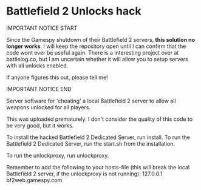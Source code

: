 Battlefield 2 Unlocks hack
=====================

IMPORTANT NOTICE START

Since the Gamespy shutdown of their Battlefield 2 servers, <b>this solution no longer works</b>. I will keep the repository open until I can confirm that the code wont ever be useful again. There is a interesting project over at battlelog.co, but I am uncertain whether it will allow you to setup servers with all unlocks enabled.

If anyone figures this out, please tell me!

IMPORTANT NOTICE END


Server software for 'cheating' a local Battlefield 2 server to allow all weapons unlocked for all players.

This was uploaded prematurely. I don't consider the quality of this code to be very good, but it works.

To install the hacked Battlefield 2 Dedicated Server, run install.
To run the Battlefield 2 Dedicated Server, run the start.sh from the installation.

To run the unlockproxy, run unlockproxy.

Remember to add the following to your hosts-file (this will break the local Battlefield 2 server, if the unlockproxy is not running):
127.0.0.1 bf2web.gamespy.com
